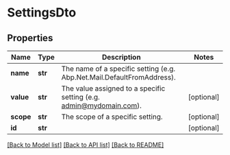 # SettingsDto

## Properties
Name | Type | Description | Notes
------------ | ------------- | ------------- | -------------
**name** | **str** | The name of a specific setting (e.g. Abp.Net.Mail.DefaultFromAddress). | 
**value** | **str** | The value assigned to a specific setting (e.g. admin@mydomain.com). | [optional] 
**scope** | **str** | The scope of a specific setting. | [optional] 
**id** | **str** |  | [optional] 

[[Back to Model list]](../README.md#documentation-for-models) [[Back to API list]](../README.md#documentation-for-api-endpoints) [[Back to README]](../README.md)


